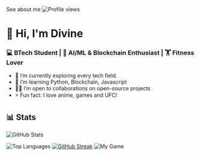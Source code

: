 See about me
![Profile views](https://komarev.com/ghpvc/?username=Divine&color=blue)
# 👋 Hi, I'm Divine
### 💻 BTech Student | 🧠 AI/ML & Blockchain Enthusiast | 🏋️ Fitness Lover

- 🔭 I’m currently exploring every tech field.
- 🌱 I’m learning Python, Blockchain, Javascript
- 👨‍💻 I’m open to collaborations on open-source projects
- ⚡ Fun fact: I love anime, games and UFC!
## 📊 Stats 
![GitHub Stats](https://github-readme-stats.vercel.app/api?username=Divine&show_icons=true&theme=github_dark)

![Top Languages](https://github-readme-stats.vercel.app/api/top-langs/?username=Divine&layout=compact&theme=radical)
[![GitHub Streak](https://github-readme-streak-stats.herokuapp.com/?user=Divine&theme=radical)](https://git.io/streak-stats)
![My Game](https://img.shields.io/badge/Game-Dodge%20The%20Objects-red?style=for-the-badge&logo=joystick)


